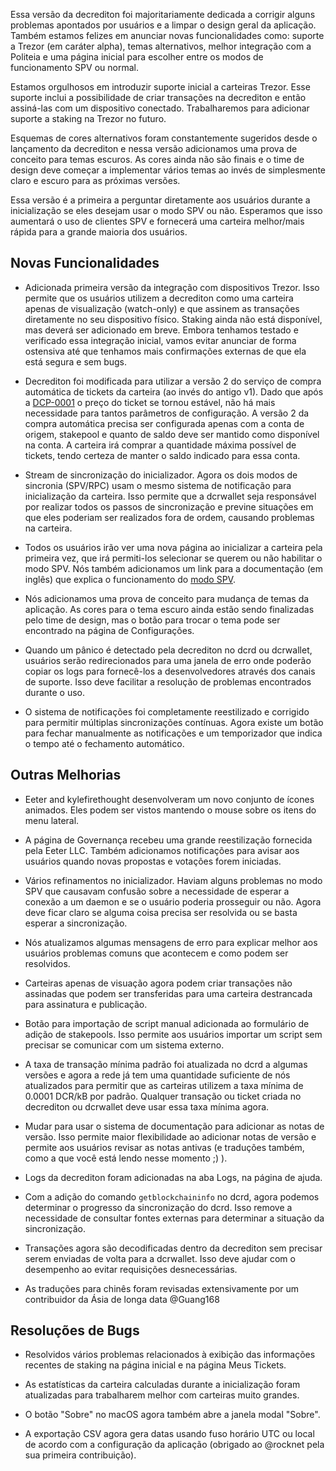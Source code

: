 Essa versão da decrediton foi majoritariamente dedicada a corrigir alguns
problemas apontados por usuários e a limpar o design geral da aplicação. Também
estamos felizes em anunciar novas funcionalidades como: suporte a Trezor (em
caráter alpha), temas alternativos, melhor integração com a Politeia e uma
página inicial para escolher entre os modos de funcionamento SPV ou normal.

Estamos orgulhosos em introduzir suporte inicial a carteiras Trezor. Esse
suporte inclui a possibilidade de criar transações na decrediton e então
assiná-las com um dispositivo conectado. Trabalharemos para adicionar suporte a
staking na Trezor no futuro.

Esquemas de cores alternativos foram constantemente sugeridos desde o lançamento
da decrediton e nessa versão adicionamos uma prova de conceito para temas
escuros. As cores ainda não são finais e o time de design deve começar a
implementar vários temas ao invés de simplesmente claro e escuro para as
próximas versões.

Essa versão é a primeira a perguntar diretamente aos usuários durante a
inicialização se eles desejam usar o modo SPV ou não. Esperamos que isso
aumentará o uso de clientes SPV e fornecerá uma carteira melhor/mais rápida para
a grande maioria dos usuários.

## Novas Funcionalidades

- Adicionada primeira versão da integração com dispositivos Trezor. Isso permite
  que os usuários utilizem a decrediton como uma carteira apenas de visualização
  (watch-only) e que assinem as transações diretamente no seu dispositivo
  físico. Staking ainda não está disponível, mas deverá ser adicionado em breve.
  Embora tenhamos testado e verificado essa integração inicial, vamos evitar
  anunciar de forma ostensiva até que tenhamos mais confirmações externas de que
  ela está segura e sem bugs.

- Decrediton foi modificada para utilizar a versão 2 do serviço de compra
  automática de tickets da carteira (ao invés do antigo v1). Dado que após a
  [DCP-0001](https://github.com/decred/dcps/blob/master/dcp-0001/dcp-0001.mediawiki)
  o preço do ticket se tornou estável, não há mais necessidade para tantos
  parâmetros de configuração. A versão 2 da compra automática precisa ser
  configurada apenas com a conta de origem, stakepool e quanto de saldo deve ser
  mantido como disponível na conta. A carteira irá comprar a quantidade máxima
  possível de tickets, tendo certeza de manter o saldo indicado para essa conta.

- Stream de sincronização do inicializador. Agora os dois modos de sincronia
  (SPV/RPC) usam o mesmo sistema de notificação para inicialização da carteira.
  Isso permite que a dcrwallet seja responsável por realizar todos os passos de
  sincronização e previne situações em que eles poderiam ser realizados fora de
  ordem, causando problemas na carteira.

- Todos os usuários irão ver uma nova página ao inicializar a carteira pela
  primeira vez, que irá permiti-los selecionar se querem ou não habilitar o modo
  SPV. Nós também adicionamos um link para a documentação (em inglês) que
  explica o funcionamento do [modo SPV](https://docs.decred.org/wallets/spv).

- Nós adicionamos uma prova de conceito para mudança de temas da aplicação. As
  cores para o tema escuro ainda estão sendo finalizadas pelo time de design,
  mas o botão para trocar o tema pode ser encontrado na página de Configurações.

- Quando um pânico é detectado pela decrediton no dcrd ou dcrwallet, usuários
  serão redirecionados para uma janela de erro onde poderão copiar os logs para
  fornecê-los a desenvolvedores através dos canais de suporte. Isso deve
  facilitar a resolução de problemas encontrados durante o uso.

- O sistema de notificações foi completamente reestilizado e corrigido para
  permitir múltiplas sincronizações contínuas. Agora existe um botão para fechar
  manualmente as notificações e um temporizador que indica o tempo até o
  fechamento automático.

## Outras Melhorias

- Eeter and kylefirethought desenvolveram um novo conjunto de ícones animados.
  Eles podem ser vistos mantendo o mouse sobre os itens do menu lateral.


- A página de Governança recebeu uma grande reestilização fornecida pela Eeter
  LLC. Também adicionamos notificações para avisar aos usuários quando novas
  propostas e votações forem iniciadas.

- Vários refinamentos no inicializador. Haviam alguns problemas no modo SPV que
  causavam confusão sobre a necessidade de esperar a conexão a um daemon e se o
  usuário poderia prosseguir ou não. Agora deve ficar claro se alguma coisa
  precisa ser resolvida ou se basta esperar a sincronização.

- Nós atualizamos algumas mensagens de erro para explicar melhor aos usuários
  problemas comuns que acontecem e como podem ser resolvidos.

- Carteiras apenas de visuação agora podem criar transações não assinadas que
  podem ser transferidas para uma carteira destrancada para assinatura e
  publicação.

- Botão para importação de script manual adicionada ao formulário de adição de
  stakepools. Isso permite aos usuários importar um script sem precisar se
  comunicar com um sistema externo.

- A taxa de transação mínima padrão foi atualizada no dcrd a algumas versões e
  agora a rede já tem uma quantidade suficiente de nós atualizados para permitir
  que as carteiras utilizem a taxa mínima de 0.0001 DCR/kB por padrão. Qualquer
  transação ou ticket criada no decrediton ou dcrwallet deve usar essa taxa
  mínima agora.

- Mudar para usar o sistema de documentação para adicionar as notas de versão.
  Isso permite maior flexibilidade ao adicionar notas de versão e permite aos
  usuários revisar as notas antivas (e traduções também, como a que você está
  lendo nesse momento ;) ).

- Logs da decrediton foram adicionadas na aba Logs, na página de ajuda.

- Com a adição do comando `getblockchaininfo` no dcrd, agora podemos determinar
  o progresso da sincronização do dcrd. Isso remove a necessidade de consultar
  fontes externas para determinar a situação da sincronização.

- Transações agora são decodificadas dentro da decrediton sem precisar serem
  enviadas de volta para a dcrwallet. Isso deve ajudar com o desempenho ao
  evitar requisições desnecessárias.

- As traduções para chinês foram revisadas extensivamente por um contribuidor da
  Ásia de longa data @Guang168

## Resoluções de Bugs

- Resolvidos vários problemas relacionados à exibição das informações recentes
  de staking na página inicial e na página Meus Tickets.

- As estatísticas da carteira calculadas durante a inicialização foram
  atualizadas para trabalharem melhor com carteiras muito grandes.

- O botão "Sobre" no macOS agora também abre a janela modal "Sobre".

- A exportação CSV agora gera datas usando fuso horário UTC ou local de acordo
  com a configuração da aplicação (obrigado ao @rocknet pela sua primeira
  contribuição).
